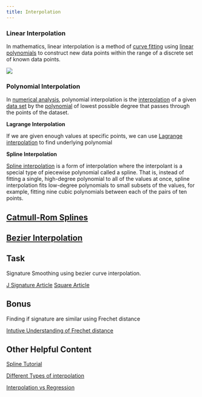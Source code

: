 ```yaml
---
title: Interpolation
---
```


### Linear Interpolation

In mathematics, linear interpolation is a method of [curve fitting](https://en.wikipedia.org/wiki/Curve_fitting) using [linear polynomials](https://en.wikipedia.org/wiki/Linear_polynomial) to construct new data points within the range of a discrete set of known data points.

![](https://lh4.googleusercontent.com/w5_r8awFDGOqlEMAE3KkrB6xChmCF6JyS8v9Mcz1Q7mY-1FljB6rTklH7job0a3QzbNHTLWaIHcowBINs07Mzua43c0YcTSil0OYYXmXT2ApjpBpbZ2HwtJxZCV4pkilSGG4KmmR)

### Polynomial Interpolation

In [numerical analysis](https://en.wikipedia.org/wiki/Numerical_analysis), polynomial interpolation is the [interpolation](https://en.wikipedia.org/wiki/Interpolation) of a given [data set](https://en.wikipedia.org/wiki/Data_set) by the [polynomial](https://en.wikipedia.org/wiki/Polynomial) of lowest possible degree that passes through the points of the dataset.

**Lagrange Interpolation**

If we are given enough values at specific points, we can use [Lagrange interpolation](https://brilliant.org/wiki/lagrange-interpolation/) to find underlying polynomial

**Spline Interpolation**

[Spline interpolation](https://en.wikipedia.org/wiki/Spline_interpolation) is a form of interpolation where the interpolant is a special type of piecewise polynomial called a spline. That is, instead of fitting a single, high-degree polynomial to all of the values at once, spline interpolation fits low-degree polynomials to small subsets of the values, for example, fitting nine cubic polynomials between each of the pairs of ten points.

## [Catmull-Rom Splines](https://qroph.github.io/2018/07/30/smooth-paths-using-catmull-rom-splines.html)

## [Bezier Interpolation](https://towardsdatascience.com/b%C3%A9zier-interpolation-8033e9a262c2)

## Task

Signature Smoothing using bezier curve interpolation.

[J Signature Article](http://willowsystems.github.io/jSignature/%2523%252Fabout%252Flinesmoothing%252F.html)
[Square Article](https://developer.squareup.com/blog/smoother-signatures/)

## Bonus

Finding if signature are similar using Frechet distance

[Intutive Understanding of Frechet distance](https://youtu.be/GqOIzUEZgsA?t=1249)

## Other Helpful Content

[Spline Tutorial](https://www.youtube.com/watch?v=9_aJGUTePYo)

[Different Types of interpolation](http://paulbourke.net/miscellaneous/interpolation/)

[Interpolation vs Regression](https://stats.stackexchange.com/questions/33659/how-is-interpolation-related-to-the-concept-of-regression)

